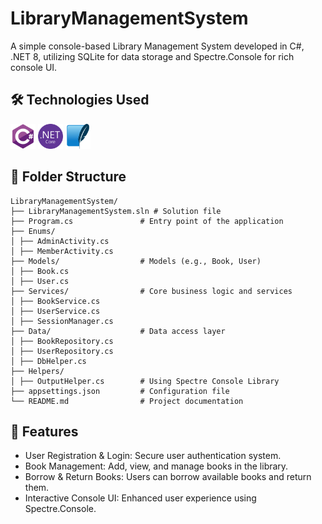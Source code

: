 # LibraryManagementSystem
A simple console-based Library Management System developed in C#, .NET 8, utilizing SQLite for data storage and Spectre.Console for rich console UI.

## 🛠️ Technologies Used
<p align="left">
  <img src="https://raw.githubusercontent.com/devicons/devicon/master/icons/csharp/csharp-original.svg" alt="C#" width="40" height="40" />
  <img src="https://raw.githubusercontent.com/devicons/devicon/master/icons/dotnetcore/dotnetcore-original.svg" alt=".NET" width="40" height="40" />
  <img src="https://raw.githubusercontent.com/devicons/devicon/master/icons/sqlite/sqlite-original.svg" alt="SQLite" width="40" height="40" />
</p>

## 📂 Folder Structure
```
LibraryManagementSystem/
├── LibraryManagementSystem.sln # Solution file
├── Program.cs               # Entry point of the application
├── Enums/
│ ├── AdminActivity.cs
│ ├── MemberActivity.cs
├── Models/                  # Models (e.g., Book, User)
│ ├── Book.cs
│ ├── User.cs
├── Services/                # Core business logic and services
│ ├── BookService.cs
│ ├── UserService.cs
│ ├── SessionManager.cs
├── Data/                    # Data access layer
│ ├── BookRepository.cs
│ ├── UserRepository.cs
│ ├── DbHelper.cs
├── Helpers/
│ ├── OutputHelper.cs        # Using Spectre Console Library
├── appsettings.json         # Configuration file
└── README.md                # Project documentation
```
## 🚀 Features
* User Registration & Login: Secure user authentication system.
* Book Management: Add, view, and manage books in the library.
* Borrow & Return Books: Users can borrow available books and return them.
* Interactive Console UI: Enhanced user experience using Spectre.Console.


